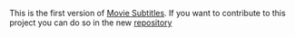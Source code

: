 This is the first version of [Movie Subtitles](https://chrome.google.com/webstore/detail/movie-subtitles/ifimcneililngppkpddcliecbpcgdjag). If you want to contribute to this project you can do so in the new [repository](https://github.com/gignupg/Movie-Subtitles)
